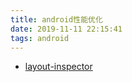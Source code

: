 ```yaml
---
title: android性能优化
date: 2019-11-11 22:15:41
tags: android
---
```



<!-- more -->

- [layout-inspector](https://developer.android.google.cn/studio/debug/layout-inspector)
